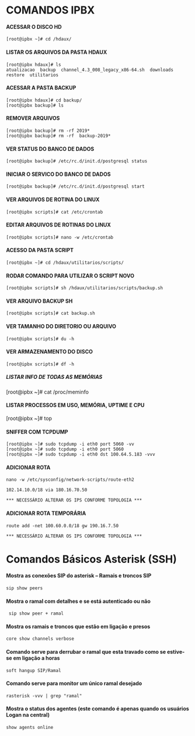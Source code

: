 # COMANDOS IPBX
#### ACESSAR O DISCO HD   
    [root@ipbx ~]# cd /hdaux/
#### LISTAR OS ARQUIVOS DA PASTA HDAUX   
    [root@ipbx hdaux]# ls
    atualizacao  backup  channel_4.3_008_legacy_x86-64.sh  downloads  restore  utilitarios
#### ACESSAR A PASTA BACKUP   
    [root@ipbx hdaux]# cd backup/
    [root@ipbx backup]# ls
#### REMOVER ARQUIVOS    
    [root@ipbx backup]# rm -rf 2019*
    [root@ipbx backup]# rm -rf  backup-2019*
#### VER STATUS DO BANCO DE DADOS   
    [root@ipbx backup]# /etc/rc.d/init.d/postgresql status
#### INICIAR O SERVICO DO BANCO DE DADOS   
    [root@ipbx backup]# /etc/rc.d/init.d/postgresql start
#### VER ARQUIVOS DE ROTINA DO LINUX   
    [root@ipbx scripts]# cat /etc/crontab
#### EDITAR ARQUIVOS DE ROTINAS DO LINUX   
    [root@ipbx scripts]# nano -w /etc/crontab
#### ACESSO DA PASTA SCRIPT   
    [root@ipbx ~]# cd /hdaux/utilitarios/scripts/
#### RODAR COMANDO PARA UTILIZAR O SCRIPT NOVO   
    [root@ipbx scripts]# sh /hdaux/utilitarios/scripts/backup.sh
#### VER ARQUIVO BACKUP SH   
    [root@ipbx scripts]# cat backup.sh
#### VER TAMANHO DO DIRETORIO OU ARQUIVO   
    [root@ipbx scripts]# du -h
#### VER ARMAZENAMENTO DO DISCO   
    [root@ipbx scripts]# df -h
##### LISTAR INFO DE TODAS AS MEMÓRIAS
[root@ipbx ~]# cat /proc/meminfo
#### LISTAR PROCESSOS EM USO, MEMÓRIA, UPTIME E CPU 
[root@ipbx ~]# top 
#### SNIFFER COM TCPDUMP     
    [root@ipbx ~]# sudo tcpdump -i eth0 port 5060 -vv   
    [root@ipbx ~]# sudo tcpdump -i eth0 port 5060 
    [root@ipbx ~]# sudo tcpdump -i eth0 dst 100.64.5.183 -vvv
#### ADICIONAR ROTA 
    nano -w /etc/sysconfig/network-scripts/route-eth2

    102.14.10.0/18 via 180.16.70.50

    *** NECESSÁRIO ALTERAR OS IPS CONFORME TOPOLOGIA ***
#### ADICIONAR ROTA TEMPORÁRIA
    route add -net 100.60.0.0/18 gw 190.16.7.50

    *** NECESSÁRIO ALTERAR OS IPS CONFORME TOPOLOGIA ***
# Comandos Básicos Asterisk (SSH)
#### Mostra as conexões SIP do asterisk – Ramais e troncos SIP   
    sip show peers
#### Mostra o ramal com detalhes e se está autenticado ou não   
     sip show peer + ramal 
#### Mostra os ramais e troncos que estão em ligação e presos   
    core show channels verbose
#### Comando serve para derrubar o ramal que esta travado como se estive-se em ligação a horas   
    soft hangup SIP/Ramal
#### Comando serve para monitor um único ramal desejado
    rasterisk -vvv | grep "ramal"
#### Mostra o status dos agentes (este comando é apenas quando os usuários Logan na central)
    show agents online
